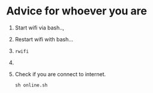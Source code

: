 # Advice for whoever you are



1. Start wifi via bash..,

2. Restart wifi with bash… 

3. ```
   rwifi
   ```

4. 

5. Check if you are connect to internet.

   ```
   sh online.sh
   ```

   